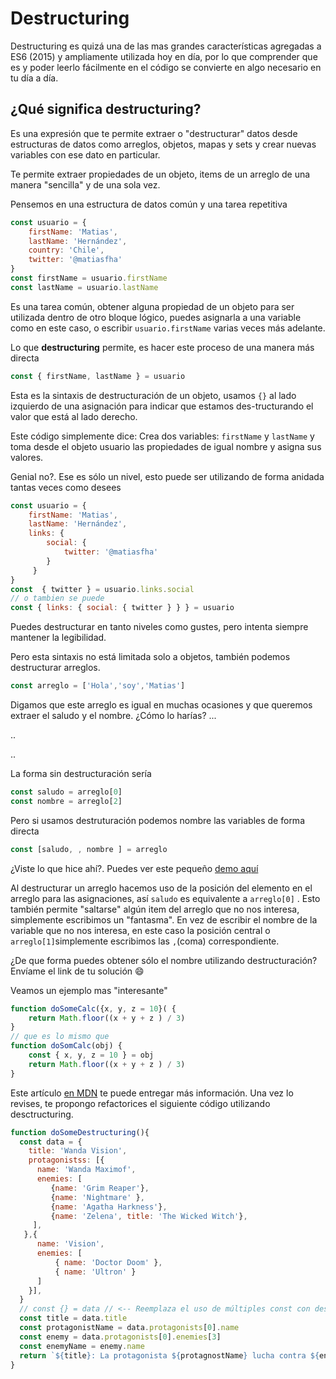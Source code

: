  # Destructuring

Destructuring es quizá una de las mas grandes características agregadas a ES6 (2015) y ampliamente utilizada hoy en día, por lo que comprender que es y poder leerlo fácilmente en el código se convierte en algo necesario en tu día a día.

## ¿Qué significa destructuring?

Es una expresión que te permite extraer o "destructurar" datos desde estructuras de datos como arreglos, objetos, mapas y sets y crear nuevas variables con ese dato en particular.

Te permite extraer propiedades de un objeto, items de un arreglo de una manera "sencilla" y de una sola vez.

Pensemos en una estructura de datos común y una tarea repetitiva

```jsx
const usuario = {
    firstName: 'Matias',
    lastName: 'Hernández',
    country: 'Chile',
    twitter: '@matiasfha'
}
const firstName = usuario.firstName
const lastName = usuario.lastName
```

Es una tarea común, obtener alguna propiedad de un objeto para ser utilizada dentro de otro bloque lógico, puedes asignarla a una variable como en este caso, o escribir `usuario.firstName` varias veces más adelante.

Lo que **destructuring** permite, es hacer este proceso de una manera más directa

```jsx
const { firstName, lastName } = usuario
```

Esta es la sintaxis de destructuración de un objeto, usamos `{}` al lado izquierdo de una asignación para indicar que estamos des-tructurando el valor que está al lado derecho.

Este código simplemente dice: Crea dos variables: `firstName` y `lastName` y toma desde el objeto usuario las propiedades de igual nombre y asigna sus valores.

Genial no?. Ese es sólo un nivel, esto puede ser utilizando de forma anidada tantas veces como desees

```jsx
const usuario = {
    firstName: 'Matias',
    lastName: 'Hernández',
    links: {
        social: {
            twitter: '@matiasfha'
        }
     }
}
const  { twitter } = usuario.links.social 
// o tambien se puede
const { links: { social: { twitter } } } = usuario
```

Puedes destructurar en tanto niveles como gustes, pero intenta siempre mantener la legibilidad.

Pero esta sintaxis no está limitada solo a objetos, también podemos destructurar arreglos.

```jsx
const arreglo = ['Hola','soy','Matias']
```

Digamos que este arreglo es igual en muchas ocasiones y que queremos extraer el saludo y el nombre. ¿Cómo lo harías?
...

..

..

La forma sin destructuración sería

```jsx
const saludo = arreglo[0]
const nombre = arreglo[2]
```

Pero si usamos destruturación podemos nombre las variables de forma directa

```jsx
const [saludo, , nombre ] = arreglo
```

¿Viste lo que hice ahí?. Puedes ver este pequeño [demo aquí](https://jsitor.com/nCuVEFhut)

Al destructurar un arreglo hacemos uso de la posición del elemento en el arreglo para las asignaciones, así `saludo` es equivalente a `arreglo[0]` . Esto también permite "saltarse" algún item del arreglo que no nos interesa, simplemente escribimos un "fantasma". En vez de escribir el nombre de la variable que no nos interesa, en este caso la posición central o `arreglo[1]`simplemente escribimos las `,`(coma) correspondiente.

¿De que forma puedes obtener sólo el nombre utilizando destructuración? Envíame el link de tu solución 😄

Veamos un ejemplo mas "interesante"

```jsx
function doSomeCalc({x, y, z = 10}( {
    return Math.floor((x + y + z ) / 3)
}
// que es lo mismo que
function doSomCalc(obj) {
    const { x, y, z = 10 } = obj
    return Math.floor((x + y + z ) / 3)
}
```

Este artículo [en MDN](https://developer.mozilla.org/es/docs/Web/JavaScript/Referencia/Operadores/Destructuring_assignment) te puede entregar más información. Una vez lo revises, te propongo refactorices el siguiente código utilizando desctructuring.

```jsx
function doSomeDestructuring(){
  const data = {
    title: 'Wanda Vision',
    protagonistss: [{
      name: 'Wanda Maximof',
      enemies: [
         {name: 'Grim Reaper'},
         {name: 'Nightmare' },
         {name: 'Agatha Harkness'},
         {name: 'Zelena', title: 'The Wicked Witch'},
     ],
   },{
      name: 'Vision',
      enemies: [
          { name: 'Doctor Doom' },
          { name: 'Ultron' }
      ]
    }],
  }
  // const {} = data // <-- Reemplaza el uso de múltiples const con destructuring
  const title = data.title
  const protagonistName = data.protagonists[0].name
  const enemy = data.protagonists[0].enemies[3]
  const enemyName = enemy.name
  return `${title}: La protagonista ${protagnostName} lucha contra ${enemyName}`
}
```
